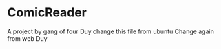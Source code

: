 # ComicReader
A project by gang of four
Duy change this file from ubuntu
Change again from web Duy

